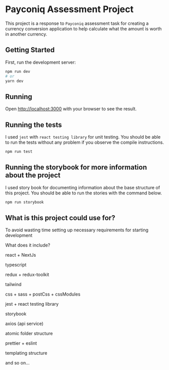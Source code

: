 # Payconiq Assessment Project

This project is a response to `Payconiq` assessment task for creating a currency conversion application to help calculate what the amount is worth in another
currency.

## Getting Started

First, run the development server:

```bash
npm run dev
# or
yarn dev
```

## Running

Open [http://localhost:3000](http://localhost:3000) with your browser to see the result.

## Running the tests

I used `jest` with `react testing library` for unit testing. You should be able to run the tests without any problem if you observe the compile instructions.

```bash
npm run test
```

## Running the storybook for more information about the project

I used story book for documenting information about the base structure of this project.
You should be able to run the stories with the command below.

```bash
npm run storybook
```

## What is this project could use for?

To avoid wasting time setting up necessary requirements for starting development

What does it include?

react + NextJs

typescript

redux + redux-toolkit

tailwind

css + sass + postCss + cssModules

jest + react testing library

storybook

axios (api service)

atomic folder structure

prettier + eslint

templating structure

and so on...
